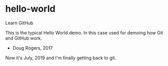 # hello-world
Learn GitHub

This is the typical  Hello World  demo. In this case used for demoing how Git and GitHub work.

- Doug Rogers, 2017

Now it's July, 2019 and I'm finally getting back to git.
